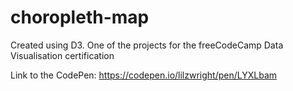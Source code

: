 # choropleth-map
Created using D3. One of the projects for the freeCodeCamp Data Visualisation certification

Link to the CodePen: https://codepen.io/lilzwright/pen/LYXLbam

